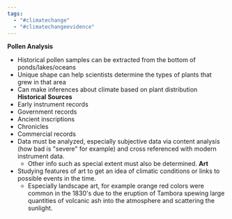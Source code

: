 ```yaml
---
tags:
  - "#climatechange"
  - "#climatechangeevidence"
---
```

 **Pollen Analysis**
- Historical pollen samples can be extracted from the bottom of ponds/lakes/oceans
- Unique shape can help scientists determine the types of plants that grew in that area
- Can make inferences about climate based on plant distribution
**Historical Sources**
- Early instrument records
- Government records
- Ancient inscriptions
- Chronicles
- Commercial records
- Data must be analyzed, especially subjective data via content analysis (how bad is "severe" for example) and cross referenced with modern instrument data.
	- Other info such as special extent must also be determined.
**Art**
- Studying features of art to get an idea of climatic conditions or links to possible events in the time.
	- Especially landscape art, for example orange red colors were common in the 1830's due to the eruption of Tambora spewing large quantities of volcanic ash into the atmosphere and scattering the sunlight. 